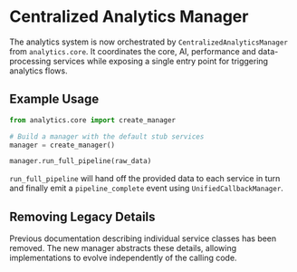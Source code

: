 # Centralized Analytics Manager

The analytics system is now orchestrated by `CentralizedAnalyticsManager` from
`analytics.core`.  It coordinates the core, AI, performance and data-processing
services while exposing a single entry point for triggering analytics flows.

## Example Usage

```python
from analytics.core import create_manager

# Build a manager with the default stub services
manager = create_manager()

manager.run_full_pipeline(raw_data)
```

`run_full_pipeline` will hand off the provided data to each service in turn and
finally emit a `pipeline_complete` event using
`UnifiedCallbackManager`.

## Removing Legacy Details

Previous documentation describing individual service classes has been removed.
The new manager abstracts these details, allowing implementations to evolve
independently of the calling code.

